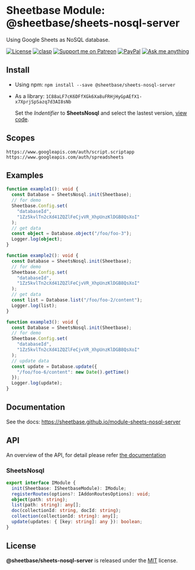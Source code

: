 # Sheetbase Module: @sheetbase/sheets-nosql-server

Using Google Sheets as NoSQL database.

<!-- <content> -->

[![License][license_badge]][license_url] [![clasp][clasp_badge]][clasp_url] [![Support me on Patreon][patreon_badge]][patreon_url] [![PayPal][paypal_donate_badge]][paypal_donate_url] [![Ask me anything][ask_me_badge]][ask_me_url]

<!-- </content> -->

## Install

- Using npm: `npm install --save @sheetbase/sheets-nosql-server`

- As a library: `1C88aLF7cK6DFfXGk6Xa8uFRHjHyGpAEfX1-x7XprjSpSazq7d3AI8sNb`

  Set the _Indentifier_ to **SheetsNosql** and select the lastest version, [view code](https://script.google.com/d/1C88aLF7cK6DFfXGk6Xa8uFRHjHyGpAEfX1-x7XprjSpSazq7d3AI8sNb/edit?usp=sharing).

## Scopes

`https://www.googleapis.com/auth/script.scriptapp https://www.googleapis.com/auth/spreadsheets`

## Examples

```ts
function example1(): void {
  const Database = SheetsNosql.init(Sheetbase);
  // for demo
  Sheetbase.Config.set(
    "databaseId",
    "1Zz5kvlTn2cXd41ZQZlFeCjvVR_XhpUnzKlDGB8QsXoI"
  );
  // get data
  const object = Database.object("/foo/foo-3");
  Logger.log(object);
}

function example2(): void {
  const Database = SheetsNosql.init(Sheetbase);
  // for demo
  Sheetbase.Config.set(
    "databaseId",
    "1Zz5kvlTn2cXd41ZQZlFeCjvVR_XhpUnzKlDGB8QsXoI"
  );
  // get data
  const list = Database.list("/foo/foo-2/content");
  Logger.log(list);
}

function example3(): void {
  const Database = SheetsNosql.init(Sheetbase);
  // for demo
  Sheetbase.Config.set(
    "databaseId",
    "1Zz5kvlTn2cXd41ZQZlFeCjvVR_XhpUnzKlDGB8QsXoI"
  );
  // update data
  const update = Database.update({
    "/foo/foo-6/content": new Date().getTime()
  });
  Logger.log(update);
}
```

## Documentation

See the docs: https://sheetbase.github.io/module-sheets-nosql-server

## API

An overview of the API, for detail please refer [the documentation](https://sheetbase.github.io/module-sheets-nosql-server)

### SheetsNosql

```ts
export interface IModule {
  init(Sheetbase: ISheetbaseModule): IModule;
  registerRoutes(options?: IAddonRoutesOptions): void;
  object(path: string);
  list(path: string): any[];
  doc(collectionId: string, docId: string);
  collection(collectionId: string): any[];
  update(updates: { [key: string]: any }): boolean;
}
```

## License

**@sheetbase/sheets-nosql-server** is released under the [MIT](https://github.com/sheetbase/module-sheets-nosql-server/blob/master/LICENSE) license.

<!-- <footer> -->

[license_badge]: https://img.shields.io/github/license/mashape/apistatus.svg
[license_url]: https://github.com/sheetbase/module-sheets-nosql-server/blob/master/LICENSE
[clasp_badge]: https://img.shields.io/badge/built%20with-clasp-4285f4.svg
[clasp_url]: https://github.com/google/clasp
[patreon_badge]: https://ionicabizau.github.io/badges/patreon.svg
[patreon_url]: https://www.patreon.com/lamnhan
[paypal_donate_badge]: https://ionicabizau.github.io/badges/paypal_donate.svg
[paypal_donate_url]: https://www.paypal.me/lamnhan
[ask_me_badge]: https://img.shields.io/badge/ask/me-anything-1abc9c.svg
[ask_me_url]: https://m.me/sheetbase

<!-- </footer> -->
